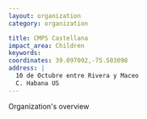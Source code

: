 ```yaml
---
layout: organization
category: organization

title: CMPS Castellana
impact_area: Children
keywords: 
coordinates: 39.097092,-75.503098
address: |
  10 de Octubre entre Rivera y Maceo
  C. Habana US 
---
```

Organization's overview
